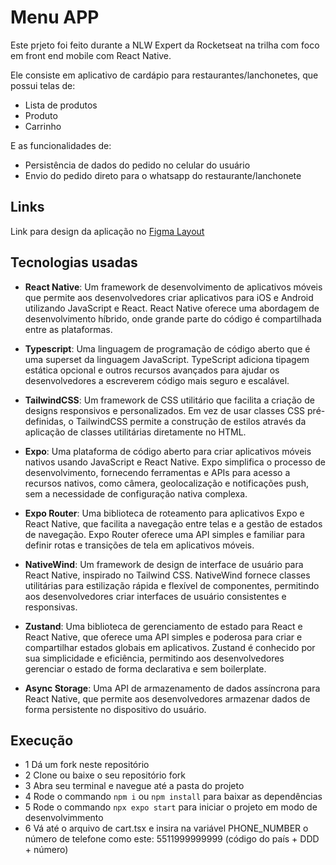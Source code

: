 # Menu APP
Este prjeto foi feito durante a NLW Expert da Rocketseat na trilha com foco em front end mobile com React Native.

Ele consiste em aplicativo de cardápio para restaurantes/lanchonetes, que possui telas de:
- Lista de produtos
- Produto
- Carrinho

E as funcionalidades de:
- Persistência de dados do pedido no celular do usuário
- Envio do pedido direto para o whatsapp do restaurante/lanchonete

## Links
Link para design da aplicação no [Figma Layout](https://www.figma.com/community/file/1336456468568916765)

## Tecnologias usadas
- **React Native**:
Um framework de desenvolvimento de aplicativos móveis que permite aos desenvolvedores criar aplicativos para iOS e Android utilizando JavaScript e React. React Native oferece uma abordagem de desenvolvimento híbrido, onde grande parte do código é compartilhada entre as plataformas.

- **Typescript**:
Uma linguagem de programação de código aberto que é uma superset da linguagem JavaScript. TypeScript adiciona tipagem estática opcional e outros recursos avançados para ajudar os desenvolvedores a escreverem código mais seguro e escalável.

- **TailwindCSS**:
Um framework de CSS utilitário que facilita a criação de designs responsivos e personalizados. Em vez de usar classes CSS pré-definidas, o TailwindCSS permite a construção de estilos através da aplicação de classes utilitárias diretamente no HTML.

- **Expo**:
Uma plataforma de código aberto para criar aplicativos móveis nativos usando JavaScript e React Native. Expo simplifica o processo de desenvolvimento, fornecendo ferramentas e APIs para acesso a recursos nativos, como câmera, geolocalização e notificações push, sem a necessidade de configuração nativa complexa.

- **Expo Router**:
Uma biblioteca de roteamento para aplicativos Expo e React Native, que facilita a navegação entre telas e a gestão de estados de navegação. Expo Router oferece uma API simples e familiar para definir rotas e transições de tela em aplicativos móveis.

- **NativeWind**:
Um framework de design de interface de usuário para React Native, inspirado no Tailwind CSS. NativeWind fornece classes utilitárias para estilização rápida e flexível de componentes, permitindo aos desenvolvedores criar interfaces de usuário consistentes e responsivas.

- **Zustand**:
Uma biblioteca de gerenciamento de estado para React e React Native, que oferece uma API simples e poderosa para criar e compartilhar estados globais em aplicativos. Zustand é conhecido por sua simplicidade e eficiência, permitindo aos desenvolvedores gerenciar o estado de forma declarativa e sem boilerplate.

- **Async Storage**:
Uma API de armazenamento de dados assíncrona para React Native, que permite aos desenvolvedores armazenar dados de forma persistente no dispositivo do usuário.

## Execução
- 1 Dá um fork neste repositório
- 2 Clone ou baixe o seu repositório fork
- 3 Abra seu terminal e navegue até a pasta do projeto
- 4 Rode o commando `npm i` ou `npm install` para baixar as dependências
- 5 Rode o commando `npx expo start` para iniciar o projeto em modo de desenvolvimmento
- 6 Vá até o arquivo de cart.tsx e insira na variável PHONE_NUMBER o número de telefone como este: 5511999999999 (código do país + DDD + número)
